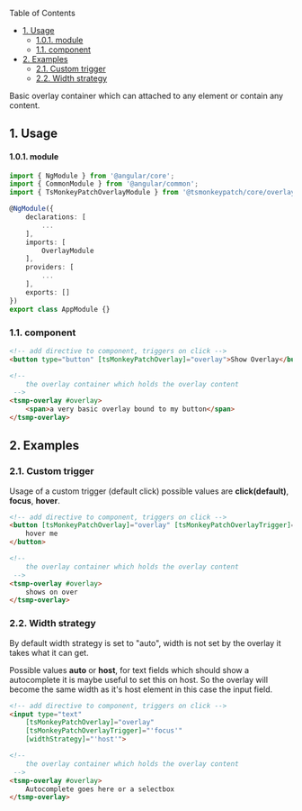 
Table of Contents

- [1. Usage](#1-usage)
    - [1.0.1. module](#101-module)
  - [1.1. component](#11-component)
- [2. Examples](#2-examples)
  - [2.1. Custom trigger](#21-custom-trigger)
  - [2.2. Width strategy](#22-width-strategy)

Basic overlay container which can attached to any element or contain any content.

## 1. Usage

#### 1.0.1. module

```ts
import { NgModule } from '@angular/core';
import { CommonModule } from '@angular/common';
import { TsMonkeyPatchOverlayModule } from '@tsmonkeypatch/core/overlay';

@NgModule({
    declarations: [
        ...
    ],
    imports: [
        OverlayModule
    ],
    providers: [
        ...
    ],
    exports: []
})
export class AppModule {}
```

### 1.1. component

```html
<!-- add directive to component, triggers on click -->
<button type="button" [tsMonkeyPatchOverlay]="overlay">Show Overlay</button>

<!--
    the overlay container which holds the overlay content
 -->
<tsmp-overlay #overlay>
    <span>a very basic overlay bound to my button</span>
</tsmp-overlay>
```

## 2. Examples 

### 2.1. Custom trigger 

Usage of a custom trigger (default click) possible values are **click(default)**, **focus**, **hover**.

```html
<!-- add directive to component, triggers on click -->
<button [tsMonkeyPatchOverlay]="overlay" [tsMonkeyPatchOverlayTrigger]="'hover'" >
    hover me
</button>

<!--
    the overlay container which holds the overlay content
 -->
<tsmp-overlay #overlay>
    shows on over
</tsmp-overlay>
```

### 2.2. Width strategy 

By default width strategy is set to "auto", width is not set by the overlay it takes
what it can get.

Possible values **auto** or **host**, for text fields which should show a autocomplete it is 
maybe useful to set this on host. So the overlay will become the same width as it's host element
in this case the input field.

```html
<!-- add directive to component, triggers on click -->
<input type="text" 
    [tsMonkeyPatchOverlay]="overlay"
    [tsMonkeyPatchOverlayTrigger]="'focus'"
    [widthStrategy]="'host'">

<!--
    the overlay container which holds the overlay content
 -->
<tsmp-overlay #overlay>
    Autocomplete goes here or a selectbox
</tsmp-overlay>
```